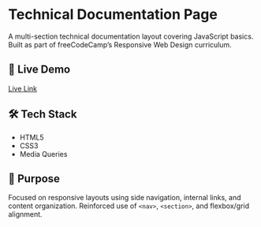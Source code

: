 # Technical Documentation Page

A multi-section technical documentation layout covering JavaScript basics. Built as part of freeCodeCamp’s Responsive Web Design curriculum.

## 🔗 Live Demo
[Live Link](https://fcc-documentation-project-reetu-2025.netlify.app/)

## 🛠️ Tech Stack
- HTML5
- CSS3
- Media Queries

## 🧠 Purpose
Focused on responsive layouts using side navigation, internal links, and content organization. Reinforced use of `<nav>`, `<section>`, and flexbox/grid alignment.
